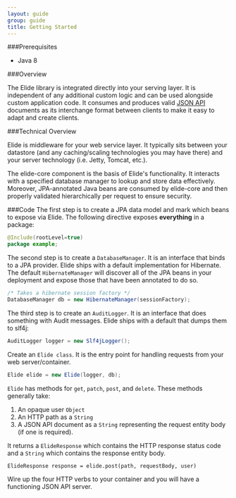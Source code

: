 ```yaml
---
layout: guide
group: guide
title: Getting Started
---
```

###Prerequisites

* Java 8

###Overview

The Elide library is integrated directly into your serving layer. It is independent of any additional custom logic and can be used alongside custom application code. It consumes and produces valid [JSON API](http://jsonapi.org) documents as its interchange format between clients to make it easy to adapt and create clients.

###Technical Overview

Elide is middleware for your web service layer. It typically sits between your datastore (and any caching/scaling technologies you may have there) and your server technology (i.e. Jetty, Tomcat, etc.).

The elide-core component is the basis of Elide's functionality. It interacts with a specified database manager to lookup and store data effectively. Moreover, JPA-annotated Java beans are consumed by elide-core and then properly validated hierarchically per request to ensure security.

###Code
The first step is to create a JPA data model and mark which beans to expose via Elide.  The following directive exposes **everything** in a package:  

```java
@Include(rootLevel=true)
package example;
```

The second step is to create a `DatabaseManager`.   It is an interface that binds to a JPA provider.  Elide ships with a default implementation for Hibernate.  The default `HibernateManager` will discover all of the JPA beans in your deployment and expose those that have been annotated to do so.

```java
/* Takes a hibernate session factory */
DatabaseManager db = new HibernateManager(sessionFactory);
```

The third step is to create an `AuditLogger`.   It is an interface that does something with Audit messages.  Elide ships with a default that dumps them to slf4j:

```java
AuditLogger logger = new Slf4jLogger();
```

Create an `Elide class`.  It is the entry point for handling requests from your web server/container.  

```java
Elide elide = new Elide(logger, db);
```

`Elide` has methods for `get`, `patch`, `post`, and `delete`.  These methods generally take:

1. An opaque user `Object`
1. An HTTP path as a `String`
1. A JSON API document as a `String` representing the request entity body (if one is required).

It returns a `ElideResponse` which contains the HTTP response status code and a `String` which contains the response entity body.

```
ElideResponse response = elide.post(path, requestBody, user)
```

Wire up the four HTTP verbs to your container and you will have a functioning JSON API server.
